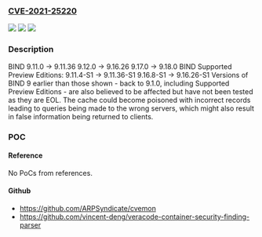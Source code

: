 ### [CVE-2021-25220](https://cve.mitre.org/cgi-bin/cvename.cgi?name=CVE-2021-25220)
![](https://img.shields.io/static/v1?label=Product&message=BIND&color=blue)
![](https://img.shields.io/static/v1?label=Version&message=Open%20Source%20Branch%209.11%209.11.0%20through%20versions%20before%209.11.37%20&color=brighgreen)
![](https://img.shields.io/static/v1?label=Vulnerability&message=When%20using%20forwarders%2C%20bogus%20NS%20records%20supplied%20by%2C%20or%20via%2C%20those%20forwarders%20may%20be%20cached%20and%20used%20by%20named%20if%20it%20needs%20to%20recurse%20for%20any%20reason%2C%20causing%20it%20to%20obtain%20and%20pass%20on%20potentially%20incorrect%20answers.%20Some%20examples%20of%20configurations%20that%20will%20be%20vulnerable%20are%3A%20%20%20%20%20Resolvers%20using%20per%20zone%20or%20global%20forwarding%20with%20forward%20first%20(forward%20first%20is%20the%20default).%20%20%20%20%20Resolvers%20not%20using%20global%20forwarding%2C%20but%20with%20per-zone%20forwarding%20with%20either%20forward%20first%20(the%20default)%20or%20forward%20only.%20%20%20%20%20Resolvers%20configured%20with%20global%20forwarding%20along%20with%20zone%20statements%20that%20disable%20forwarding%20for%20part%20of%20the%20DNS%20namespace.%20Authoritative-only%20BIND%209%20servers%20are%20not%20vulnerable%20to%20this%20flaw.%20BIND%20%20%20%20%209.11.0%20-%3E%209.11.36%20%20%20%20%209.12.0%20-%3E%209.16.26%20%20%20%20%209.17.0%20-%3E%209.18.0%20BIND%20Supported%20Preview%20Editions%3A%20%20%20%20%209.11.4-S1%20-%3E%209.11.36-S1%20%20%20%20%209.16.8-S1%20-%3E%209.16.26-S1%20Versions%20of%20BIND%209%20earlier%20than%20those%20shown%20-%20back%20to%209.1.0%2C%20including%20Supported%20Preview%20Editions%20-%20are%20also%20believed%20to%20be%20affected%20but%20have%20not%20been%20tested%20as%20they%20are%20EOL.&color=brighgreen)

### Description

BIND 9.11.0 -> 9.11.36 9.12.0 -> 9.16.26 9.17.0 -> 9.18.0 BIND Supported Preview Editions: 9.11.4-S1 -> 9.11.36-S1 9.16.8-S1 -> 9.16.26-S1 Versions of BIND 9 earlier than those shown - back to 9.1.0, including Supported Preview Editions - are also believed to be affected but have not been tested as they are EOL. The cache could become poisoned with incorrect records leading to queries being made to the wrong servers, which might also result in false information being returned to clients.

### POC

#### Reference
No PoCs from references.

#### Github
- https://github.com/ARPSyndicate/cvemon
- https://github.com/vincent-deng/veracode-container-security-finding-parser

